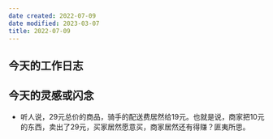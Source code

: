 ```yaml
---
date created: 2022-07-09
date modified: 2023-03-07
title: 2022-07-09
---
```


## 今天的工作日志

## 今天的灵感或闪念

- 听人说，29元总价的商品，骑手的配送费居然给19元。也就是说，商家把10元的东西，卖出了29元，买家居然愿意买，商家居然还有得赚？匪夷所思。
